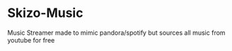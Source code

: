 # Skizo-Music
Music Streamer made to mimic pandora/spotify but sources all music from youtube for free
